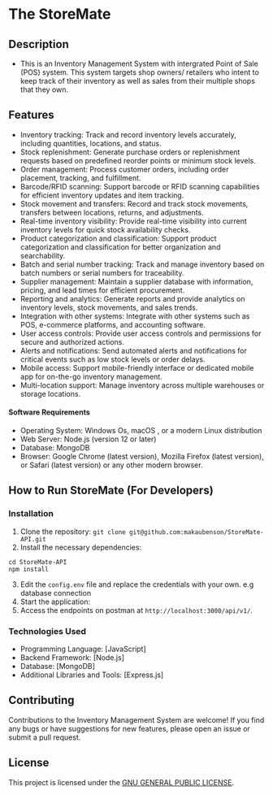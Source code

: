 # The StoreMate

## Description

- This is an Inventory Management System with intergrated Point of Sale (POS) system. This system targets shop owners/ retailers who intent to keep track of their inventory as well as sales from their multiple shops that they own.

## Features

- Inventory tracking: Track and record inventory levels accurately, including quantities, locations, and status.
- Stock replenishment: Generate purchase orders or replenishment requests based on predefined reorder points or minimum stock levels.
- Order management: Process customer orders, including order placement, tracking, and fulfillment.
- Barcode/RFID scanning: Support barcode or RFID scanning capabilities for efficient inventory updates and item tracking.
- Stock movement and transfers: Record and track stock movements, transfers between locations, returns, and adjustments.
- Real-time inventory visibility: Provide real-time visibility into current inventory levels for quick stock availability checks.
- Product categorization and classification: Support product categorization and classification for better organization and searchability.
- Batch and serial number tracking: Track and manage inventory based on batch numbers or serial numbers for traceability.
- Supplier management: Maintain a supplier database with information, pricing, and lead times for efficient procurement.
- Reporting and analytics: Generate reports and provide analytics on inventory levels, stock movements, and sales trends.
- Integration with other systems: Integrate with other systems such as POS, e-commerce platforms, and accounting software.
- User access controls: Provide user access controls and permissions for secure and authorized actions.
- Alerts and notifications: Send automated alerts and notifications for critical events such as low stock levels or order delays.
- Mobile access: Support mobile-friendly interface or dedicated mobile app for on-the-go inventory management.
- Multi-location support: Manage inventory across multiple warehouses or storage locations.

#### Software Requirements

- Operating System: Windows Os, macOS , or a modern Linux distribution
- Web Server: Node.js (version 12 or later)
- Database: MongoDB
- Browser: Google Chrome (latest version), Mozilla Firefox (latest version), or Safari (latest version) or any other modern browser.

## How to Run StoreMate (For Developers)

### Installation

1. Clone the repository:
   `git clone git@github.com:makaubenson/StoreMate-API.git`
2. Install the necessary dependencies:

```
cd StoreMate-API
npm install
```

3. Edit the `config.env` file and replace the credentials with your own. e.g database connection
4. Start the application:
5. Access the endpoints on postman at `http://localhost:3000/api/v1/`.

### Technologies Used

- Programming Language: [JavaScript]
- Backend Framework: [Node.js]
- Database: [MongoDB]
- Additional Libraries and Tools: [Express.js]

## Contributing

Contributions to the Inventory Management System are welcome! If you find any bugs or have suggestions for new features, please open an issue or submit a pull request.

## License

This project is licensed under the [GNU GENERAL PUBLIC LICENSE](LICENSE).
